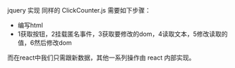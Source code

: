 jquery 实现 同样的 ClickCounter.js 需要如下步骤：

* 编写html
* 1获取按钮，2挂载匿名事件，3获取要修改的dom，4读取文本，5修改读取的值，6然后修改dom

而在react中我们只需跟新数据，其他一系列操作由 react 内部实现。

